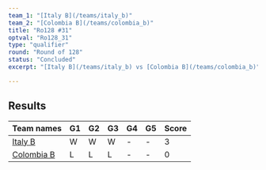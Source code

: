 ```yaml
---
team_1: "[Italy B](/teams/italy_b)"
team_2: "[Colombia B](/teams/colombia_b)"
title: "Ro128 #31"
optval: "Ro128_31"
type: "qualifier"
round: "Round of 128"
status: "Concluded"
excerpt: "[Italy B](/teams/italy_b) vs [Colombia B](/teams/colombia_b)"

---
```

## Results

| Team names | G1 | G2 | G3 | G4 | G5 | Score |
| -- | -- | -- | -- | -- | -- | -- |
| [Italy B](/teams/italy_b) | W | W | W | - | - | 3 |
| [Colombia B](/teams/colombia_b) | L | L | L | - | - | 0 |

